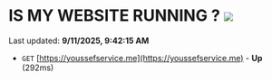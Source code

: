 # IS MY WEBSITE RUNNING ? [![](https://img.shields.io/static/v1?label=Sponsor&message=%E2%9D%A4&logo=GitHub&color=%23fe8e86)](https://github.com/sponsors/Youssef-Lehmam)

Last updated: **9/11/2025, 9:42:15 AM**

- `GET` [https://youssefservice.me](https://youssefservice.me) - **Up** (292ms)
